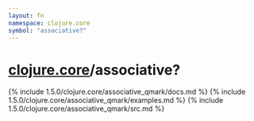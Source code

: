 ```yaml
---
layout: fn
namespace: clojure.core
symbol: "associative?"
---
```


# [clojure.core](../)/associative?

{% include 1.5.0/clojure.core/associative_qmark/docs.md %}
{% include 1.5.0/clojure.core/associative_qmark/examples.md %}
{% include 1.5.0/clojure.core/associative_qmark/src.md %}

